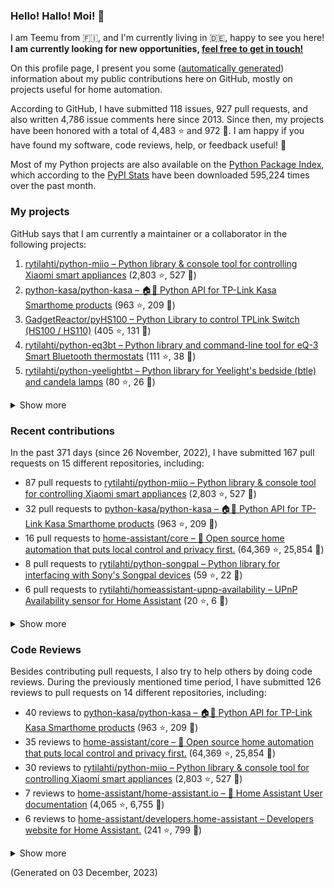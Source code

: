

### Hello! Hallo! Moi! 👋

I am Teemu from 🇫🇮, and I'm currently living in 🇩🇪, happy to see you here! **I am currently looking for new opportunities, [feel free to get in touch!](https://linkedin.com/in/teemurytilahti)**

On this profile page, I present you some ([automatically generated](https://github.com/rytilahti/rytilahti)) information about my public contributions here on GitHub, 
mostly on projects useful for home automation.

According to GitHub, I have submitted 118 issues, 927 pull requests,
and also written 4,786 issue comments here since 2013.
Since then, my projects have been honored with a total of 4,483 ⭐ and 972 🍴.
I am happy if you have found my software, code reviews, help, or feedback useful! 🥰

Most of my Python projects are also available on the [Python Package Index](https://pypi.org/user/rytilahti/),
which according to the [PyPI Stats](https://pypistats.org/) have been downloaded 595,224 times over the past month.


### My projects

GitHub says that I am currently a maintainer or a collaborator in the following projects:

1. [rytilahti/python-miio – Python library & console tool for controlling Xiaomi smart appliances](https://github.com/rytilahti/python-miio) (2,803 ⭐, 527 🍴)
2. [python-kasa/python-kasa – 🏠🤖 Python API for TP-Link Kasa Smarthome products](https://github.com/python-kasa/python-kasa) (963 ⭐, 209 🍴)
3. [GadgetReactor/pyHS100 – Python Library to control TPLink Switch (HS100 / HS110)](https://github.com/GadgetReactor/pyHS100) (405 ⭐, 131 🍴)
4. [rytilahti/python-eq3bt – Python library and command-line tool for eQ-3 Smart Bluetooth thermostats](https://github.com/rytilahti/python-eq3bt) (111 ⭐, 38 🍴)
5. [rytilahti/python-yeelightbt – Python library for Yeelight's bedside (btle) and candela lamps](https://github.com/rytilahti/python-yeelightbt) (80 ⭐, 26 🍴)

<details><summary>Show more</summary><p>

6. [rytilahti/python-songpal – Python library for interfacing with Sony's Songpal devices](https://github.com/rytilahti/python-songpal) (59 ⭐, 22 🍴)
7. [rytilahti/homeassistant-mpris-bridge – Control your Home Assistant media players from your desktop using MPRIS](https://github.com/rytilahti/homeassistant-mpris-bridge) (20 ⭐, 1 🍴)
8. [rytilahti/homeassistant-upnp-availability – UPnP Availability sensor for Home Assistant](https://github.com/rytilahti/homeassistant-upnp-availability) (20 ⭐, 6 🍴)
9. [rytilahti/python-ubus – Python library for accessing ubus over JSON-RPC](https://github.com/rytilahti/python-ubus) (15 ⭐, 9 🍴)
10. [DNS-OARC/ripe-hackathon-dns-caching – Everything you ever wanted to know about caching resolvers but were afraid to ask](https://github.com/DNS-OARC/ripe-hackathon-dns-caching) (5 ⭐, 2 🍴)
11. [rytilahti/python-nucled – Python interface for intel_nuc_led kernel driver](https://github.com/rytilahti/python-nucled) (2 ⭐, 1 🍴)
</p></details>

### Recent contributions

In the past 371 days (since 26 November, 2022), I have submitted 167 pull requests on 15 different repositories, including:
* 87 pull requests to [rytilahti/python-miio – Python library & console tool for controlling Xiaomi smart appliances](https://github.com/rytilahti/python-miio) (2,803 ⭐, 527 🍴)
* 32 pull requests to [python-kasa/python-kasa – 🏠🤖 Python API for TP-Link Kasa Smarthome products](https://github.com/python-kasa/python-kasa) (963 ⭐, 209 🍴)
* 16 pull requests to [home-assistant/core – :house_with_garden: Open source home automation that puts local control and privacy first.](https://github.com/home-assistant/core) (64,369 ⭐, 25,854 🍴)
* 8 pull requests to [rytilahti/python-songpal – Python library for interfacing with Sony's Songpal devices](https://github.com/rytilahti/python-songpal) (59 ⭐, 22 🍴)
* 6 pull requests to [rytilahti/homeassistant-upnp-availability – UPnP Availability sensor for Home Assistant](https://github.com/rytilahti/homeassistant-upnp-availability) (20 ⭐, 6 🍴)

<details><summary>Show more</summary><p>

* 4 pull requests to [petretiandrea/plugp100 – Work in progress implementation of tapo protocol in python.](https://github.com/petretiandrea/plugp100) (39 ⭐, 14 🍴)
* 4 pull requests to [home-assistant/developers.home-assistant – Developers website for Home Assistant.](https://github.com/home-assistant/developers.home-assistant) (241 ⭐, 799 🍴)
* 2 pull requests to [sdb9696/python-kasa – 🏠🤖 Python API for TP-Link Kasa Smarthome products](https://github.com/sdb9696/python-kasa) (0 ⭐, 0 🍴)
* 2 pull requests to [home-assistant/home-assistant.io – :blue_book: Home Assistant User documentation](https://github.com/home-assistant/home-assistant.io) (4,065 ⭐, 6,755 🍴)
* 2 pull requests to [home-assistant/brands – 🎨 Brands for Home Assistant](https://github.com/home-assistant/brands) (188 ⭐, 1,367 🍴)
* 1 pull requests to [home-assistant/addons – :heavy_plus_sign: Docker add-ons for Home Assistant](https://github.com/home-assistant/addons) (1,327 ⭐, 1,338 🍴)
* 1 pull requests to [home-assistant/frontend – :lollipop: Frontend for Home Assistant](https://github.com/home-assistant/frontend) (3,371 ⭐, 2,303 🍴)
* 1 pull requests to [Squachen/micloud – Library for connecting to xiaomi cloud. ](https://github.com/Squachen/micloud) (130 ⭐, 14 🍴)
* 1 pull requests to [rytilahti/python-eq3bt – Python library and command-line tool for eQ-3 Smart Bluetooth thermostats](https://github.com/rytilahti/python-eq3bt) (111 ⭐, 38 🍴)
</p></details>


### Code Reviews

Besides contributing pull requests, I also try to help others by doing code reviews.
During the previously mentioned time period, I have submitted 126 reviews to pull requests on 14 different repositories, including:
* 40 reviews to [python-kasa/python-kasa – 🏠🤖 Python API for TP-Link Kasa Smarthome products](https://github.com/python-kasa/python-kasa) (963 ⭐, 209 🍴)
* 35 reviews to [home-assistant/core – :house_with_garden: Open source home automation that puts local control and privacy first.](https://github.com/home-assistant/core) (64,369 ⭐, 25,854 🍴)
* 30 reviews to [rytilahti/python-miio – Python library & console tool for controlling Xiaomi smart appliances](https://github.com/rytilahti/python-miio) (2,803 ⭐, 527 🍴)
* 7 reviews to [home-assistant/home-assistant.io – :blue_book: Home Assistant User documentation](https://github.com/home-assistant/home-assistant.io) (4,065 ⭐, 6,755 🍴)
* 6 reviews to [home-assistant/developers.home-assistant – Developers website for Home Assistant.](https://github.com/home-assistant/developers.home-assistant) (241 ⭐, 799 🍴)

<details><summary>Show more</summary><p>

* 1 reviews to [sdb9696/python-kasa – 🏠🤖 Python API for TP-Link Kasa Smarthome products](https://github.com/sdb9696/python-kasa) (0 ⭐, 0 🍴)
* 1 reviews to [home-assistant/addons – :heavy_plus_sign: Docker add-ons for Home Assistant](https://github.com/home-assistant/addons) (1,327 ⭐, 1,338 🍴)
* 1 reviews to [rytilahti/python-songpal – Python library for interfacing with Sony's Songpal devices](https://github.com/rytilahti/python-songpal) (59 ⭐, 22 🍴)
* 1 reviews to [home-assistant/frontend – :lollipop: Frontend for Home Assistant](https://github.com/home-assistant/frontend) (3,371 ⭐, 2,303 🍴)
* 1 reviews to [sdb9696/core – :house_with_garden: Open source home automation that puts local control and privacy first.](https://github.com/sdb9696/core) (0 ⭐, 0 🍴)
* 1 reviews to [petretiandrea/plugp100 – Work in progress implementation of tapo protocol in python.](https://github.com/petretiandrea/plugp100) (39 ⭐, 14 🍴)
* 1 reviews to [home-assistant-libs/home-assistant-bluetooth – Basic bluetooth models used by Home Assistant.](https://github.com/home-assistant-libs/home-assistant-bluetooth) (7 ⭐, 5 🍴)
* 1 reviews to [rytilahti/python-eq3bt – Python library and command-line tool for eQ-3 Smart Bluetooth thermostats](https://github.com/rytilahti/python-eq3bt) (111 ⭐, 38 🍴)
</p></details>

(Generated on 03 December, 2023)
